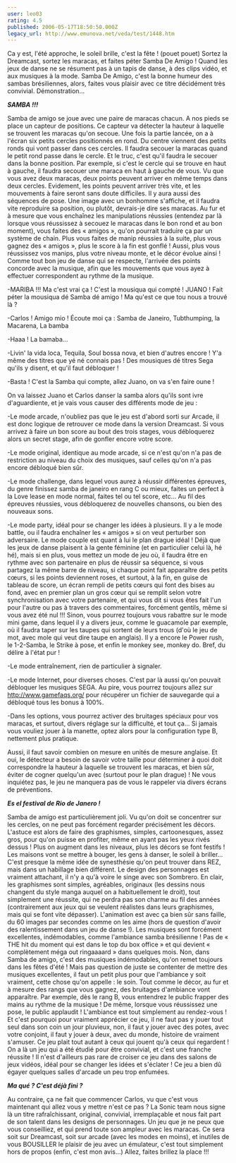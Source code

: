 ```yaml
---
user: leo03
rating: 4.5
published: 2006-05-17T18:50:50.000Z
legacy_url: http://www.emunova.net/veda/test/1448.htm
---
```

Ca y est, l'été approche, le soleil brille, c'est la fête ! (pouet pouet) Sortez la Dreamcast, sortez les maracas, et faites péter Samba De Amigo ! Quand les jeux de danse ne se résument pas à un tapis de danse, à des clips vidéo, et aux musiques à la mode. Samba De Amigo, c'est la bonne humeur des sambas brésiliennes, alors, faites vous plaisir avec ce titre décidément très convivial. Démonstration...  

  

_**SAMBA !!!**_  

  

Samba de amigo se joue avec une paire de maracas chacun. A nos pieds se place un capteur de positions. Ce capteur va détecter la hauteur à laquelle se trouvent les maracas qu'on secoue. Une fois la partie lancée, on a à l'écran six petits cercles positionnés en rond. Du centre viennent des petits ronds qui vont passer dans ces cercles. Il faudra secouer la maracas quand le petit rond passe dans le cercle. Et le truc, c'est qu'il faudra le secouer dans la bonne position. Par exemple, si c'est le cercle qui se trouve en haut à gauche, il faudra secouer une maraca en haut à gauche de vous. Vu que vous avez deux maracas, deux points peuvent arriver en même temps dans deux cercles. Evidement, les points peuvent arriver très vite, et les mouvements à faire seront sans doute difficiles. Il y aura aussi des séquences de pose. Une image avec un bonhomme s'affiche, et il faudra vite reproduire sa position, ou plutôt, devrais-je dire ses maracas. Au fur et à mesure que vous enchaînez les manipulations réussies (entendez par là lorsque vous réussissez à secouez le maracas dans le bon rond et au bon moment), vous faites des « amigos », qu'on pourrait traduire ça par un système de chain. Plus vous faites de manip réussies à la suite, plus vous gagnez des « amigos », plus le score à la fin est gonflé ! Aussi, plus vous réussissez vos manips, plus votre niveau monte, et le décor évolue ainsi ! Comme tout bon jeu de danse qui se respecte, l'arrivée des points concorde avec la musique, afin que les mouvements que vous ayez à effectuer correspondent au rythme de la musique.  

  

-MARIBA !!! Ma c'est vrai ça ! C'est la mousiqua qui compté ! JUANO ! Fait péter la mousiqua dé Samba dé amigo ! Ma qu'est ce que tou nous a trouvé là ?  

-Carlos ! Amigo mio ! Écoute moi ça : Samba de Janeiro, Tubthumping, la Macarena, La bamba  

-Haaa ! La bamaba...  

-Livin' la vida loca, Tequila, Soul bossa nova, et bien d'autres encore ! Y'a même des titres que yé né connais pas ! Des mousiques dé titres Sega qu'ils y disent, et qu'il faut débloquer !  

-Basta ! C'est la Samba qui compte, allez Juano, on va s'en faire oune !  

  

On va laissez Juano et Carlos danser la samba alors qu'ils sont ivre d'aguardiente, et je vais vous causer des différents mode de jeu :  

  

-Le mode arcade, n'oubliez pas que le jeu est d'abord sorti sur Arcade, il est donc logique de retrouver ce mode dans la version Dreamcast. Si vous arrivez à faire un bon score au bout des trois stages, vous débloquerez alors un secret stage, afin de gonfler encore votre score.  

  

-Le mode original, identique au mode arcade, si ce n'est qu'on n'a pas de restriction au niveau du choix des musiques, sauf celles qu'on n'a pas encore débloqué bien sûr.  

  

-Le mode challenge, dans lequel vous aurez à réussir différentes épreuves, du genre finissez samba de janeiro en rang C ou mieux, faites un perfect à la Love lease en mode normal, faites tel ou tel score, etc... Au fil des épreuves réussies, vous débloquerez de nouvelles chansons, ou bien des nouveaux sons.  

  

-Le mode party, idéal pour se changer les idées à plusieurs. Il y a le mode battle, ou il faudra enchaîner les « amigos » si on veut perturber son adversaire. Le mode couple est quant à lui le plan drague idéal ! Déjà que les jeux de danse plaisent à la gente féminine (et en particulier celui là, hé hé), mais si en plus, vous mettez un mode de jeu où, il faudra être en rythme avec son partenaire en plus de réussir sa séquence, si vous partagez la même barre de niveau, si chaque point fait apparaître des petits cœurs, si les points deviennent roses, et surtout, à la fin, en guise de tableau de score, un écran rempli de petits cœurs qui font des bises au fond, avec en premier plan un gros cœur qui se remplit selon votre synchronisation avec votre partenaire, et qui vous dit si vous êtes fait l'un pour l'autre ou pas à travers des commentaires, forcément gentils, même si vous avez été nul !!! Sinon, vous pourrez toujours vous rabattre sur le mode mini game, dans lequel il y a divers jeux, comme le guacamole par exemple, où il faudra taper sur les taupes qui sortent de leurs trous (d'où le jeu de mot, avec mole qui veut dire taupe en anglais). Il y a encore le Power rush, le 1-2-Samba, le Strike à pose, et enfin le monkey see, monkey do. Bref, du délire à l'état pur !  

  

-Le mode entraînement, rien de particulier à signaler.  

  

-Le mode Internet, pour diverses choses. C'est par là aussi qu'on pouvait débloquer les musiques SEGA. Au pire, vous pourrez toujours allez sur http://www.gamefaqs.org/ pour récupérer un fichier de sauvegarde qui a débloqué tous les bonus à 100%.  

  

-Dans les options, vous pourrez activer des bruitages spéciaux pour vos maracas, et surtout, divers réglage sur la difficulté, et tout ça... Si jamais vous vouliez jouer à la manette, optez alors pour la configuration type B, nettement plus pratique.  

  

Aussi, il faut savoir combien on mesure en unités de mesure anglaise. Et oui, le détecteur a besoin de savoir votre taille pour déterminer à quoi doit correspondre la hauteur à laquelle se trouvent les maracas, et bien sûr, éviter de cogner quelqu'un avec (surtout pour le plan drague) ! Ne vous inquiétez pas, le jeu ne manquera pas de vous le rappeler via divers écrans de préventions.  

  

_**Es el festival de Rio de Janero !**_  

  

Samba de amigo est particulièrement joli. Vu qu'on doit se concentrer sur les cercles, on ne peut pas forcément regarder précisément les décors. L'astuce est alors de faire des graphismes, simples, cartoonesques, assez gros, pour qu'on puisse en profiter, même en ayant pas les yeux rivés dessus ! Plus on augment dans les niveaux, plus les décors se font festifs ! Les maisons vont se mettre à bouger, les gens à danser, le soleil à briller... C'est presque la même idée de synesthésie qu'on peut trouver dans REZ, mais dans un habillage bien différent. Le design des personnages est vraiment attachant, il n'y a qu'à voire le singe avec son Sombrero. En clair, les graphismes sont simples, agréables, originaux (les dessins nous changent du style manga auquel on a habituellement le droit), tout simplement une réussite, qui ne perdra pas son charme au fil des années (contrairement aux jeux qui se veulent réalistes dans leurs graphismes, mais qui se font vite dépasser). L'animation est avec ça bien sûr sans faille, du 60 images par secondes comme on les aime (hors de question d'avoir des ralentissement dans un jeu de danse !). Les musiques sont forcément excellentes, indémodables, comme l'ambiance samba brésilienne ! Pas de « THE hit du moment qui est dans le top du box office » et qui devient « complètement méga out ringaaaard » dans quelques mois. Non, dans Samba de amigo, c'est des musiques indémodables, qu'on remet toujours dans les fêtes d'été ! Mais pas question de juste se contenter de mettre des musiques excellentes, il faut un petit plus pour que l'ambiance y soit vraiment, cette chose qu'on appelle : le soin. Tout comme le décor, au fur et à mesure des rangs que vous gagnez, des bruitages d'ambiance vont apparaître. Par exemple, dès le rang B, vous entendrez le public frapper des mains au rythme de la musique ! De même, lorsque vous réussissez une pose, le public applaudit ! L'ambiance est tout simplement au rendez-vous ! Et c'est pourquoi pour vraiment apprécier ce jeu, il ne faut pas y jouer tout seul dans son coin un jour pluvieux, non, il faut y jouer avec des potes, avec votre conjoint, il faut y jouer à deux, avec du monde, histoire de vraiment s'amuser. Ce jeu plait tout autant à ceux qui jouent qu'à ceux qui regardent ! On a là un jeu qui a été étudié pour être convivial, et c'est une franche réussite ! Il n'est d'ailleurs pas rare de croiser ce jeu dans des salons de jeux vidéos, idéal pour se changer les idées et s'éclater ! Ce jeu a bien dû égayer quelques salles d'arcade un peu trop enfumées.  

  

_**Ma qué ? C'est déjà fini ?**_  

  

Au contraire, ça ne fait que commencer Carlos, vu que c'est vous maintenant qui allez vous y mettre n'est ce pas ? La Sonic team nous signe là un titre rafraîchissant, original, convivial, irremplaçable et nous fait part de son talent dans les designs de personnages. Un jeu que je ne peux que vous conseilliez, et qui prend toute son ampleur avec les maracas. Ce sera soit sur Dreamcast, soit sur arcade (avec les modes en moins), et inutiles de vous BOUSILLER le plaisir de jeu avec un émulateur, c'est tout simplement hors de propos (enfin, c'est mon avis...) Allez, faites brillez la place !!!